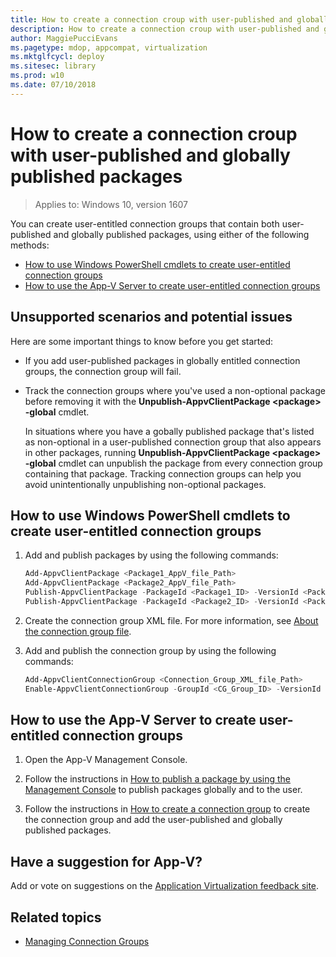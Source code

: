 ```yaml
---
title: How to create a connection croup with user-published and globally published packages (Windows 10)
description: How to create a connection croup with user-published and globally published packages.
author: MaggiePucciEvans
ms.pagetype: mdop, appcompat, virtualization
ms.mktglfcycl: deploy
ms.sitesec: library
ms.prod: w10
ms.date: 07/10/2018
---
```

# How to create a connection croup with user-published and globally published packages

>Applies to: Windows 10, version 1607

You can create user-entitled connection groups that contain both user-published and globally published packages, using either of the following methods:

- [How to use Windows PowerShell cmdlets to create user-entitled connection groups](#how-to-use-windows-powershell-cmdlets-to-create-user-entitled-connection-groups)
- [How to use the App-V Server to create user-entitled connection groups](#how-to-use-the-app-v-server-to-create-user-entitled-connection-groups)

## Unsupported scenarios and potential issues

Here are some important things to know before you get started:

- If you add user-published packages in globally entitled connection groups, the connection group will fail.
- Track the connection groups where you've used a non-optional package before removing it with the **Unpublish-AppvClientPackage <</span>package> -global** cmdlet.
      
    In situations where you have a gobally published package that's listed as non-optional in a user-published connection group that also appears in other packages, running **Unpublish-AppvClientPackage <</span>package> -global** cmdlet can unpublish the package from every connection group containing that package. Tracking connection groups can help you avoid unintentionally unpublishing non-optional packages.

## How to use Windows PowerShell cmdlets to create user-entitled connection groups

1. Add and publish packages by using the following commands:
    
    ```PowerShell
    Add-AppvClientPackage <Package1_AppV_file_Path>
    Add-AppvClientPackage <Package2_AppV_file_Path>
    Publish-AppvClientPackage -PackageId <Package1_ID> -VersionId <Package1_Version_ID> -Global
    Publish-AppvClientPackage -PackageId <Package2_ID> -VersionId <Package2_Version_ID>
    ```

2. Create the connection group XML file. For more information, see [About the connection group file](appv-connection-group-file.md).

3. Add and publish the connection group by using the following commands:
    
    ```PowerShell
    Add-AppvClientConnectionGroup <Connection_Group_XML_file_Path>
    Enable-AppvClientConnectionGroup -GroupId <CG_Group_ID> -VersionId <CG_Version_ID>
    ```

## How to use the App-V Server to create user-entitled connection groups

1. Open the App-V Management Console.

2. Follow the instructions in [How to publish a package by using the Management Console](appv-publish-a-packages-with-the-management-console.md) to publish packages globally and to the user.

3. Follow the instructions in [How to create a connection group](appv-create-a-connection-group.md) to create the connection group and  add the user-published and globally published packages.

## Have a suggestion for App-V?

Add or vote on suggestions on the [Application Virtualization feedback site](https://appv.uservoice.com/forums/280448-microsoft-application-virtualization).

## Related topics

- [Managing Connection Groups](appv-managing-connection-groups.md)
